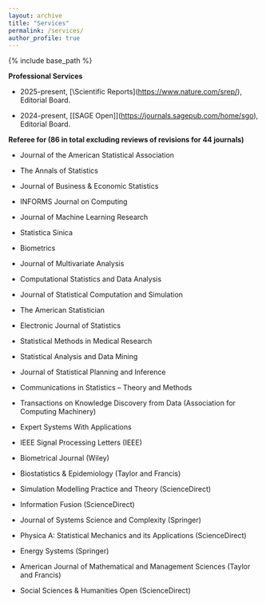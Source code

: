 ```yaml
---
layout: archive
title: "Services"
permalink: /services/
author_profile: true
---
```



{% include base_path %}


**Professional Services**  

 - 2025-present, [\Scientific Reports\](https://www.nature.com/srep/), Editorial Board.

 - 2024-present, [\[SAGE Open]\](https://journals.sagepub.com/home/sgo), Editorial Board.



**Referee for (86 in total excluding reviews of revisions for 44 journals)** 

- Journal of the American Statistical Association
  
- The Annals of Statistics
  
- Journal of Business & Economic Statistics
  
- INFORMS Journal on Computing
  
- Journal of Machine Learning Research
  
- Statistica Sinica
  
- Biometrics
  
- Journal of Multivariate Analysis
  
- Computational Statistics and Data Analysis
  
- Journal of Statistical Computation and Simulation
  
- The American Statistician
  
- Electronic Journal of Statistics
  
- Statistical Methods in Medical Research
  
- Statistical Analysis and Data Mining
  
- Journal of Statistical Planning and Inference
  
- Communications in Statistics – Theory and Methods
  
- Transactions on Knowledge Discovery from Data (Association for Computing Machinery)
  
- Expert Systems With Applications
  
- IEEE Signal Processing Letters (IEEE)
  
- Biometrical Journal (Wiley)

- Biostatistics & Epidemiology (Taylor and Francis)
  
- Simulation Modelling Practice and Theory (ScienceDirect)
  
- Information Fusion (ScienceDirect)
  
- Journal of Systems Science and Complexity (Springer)
  
- Physica A: Statistical Mechanics and its Applications (ScienceDirect)
  
- Energy Systems (Springer)
  
- American Journal of Mathematical and Management Sciences (Taylor and Francis)
  
- Social Sciences & Humanities Open (ScienceDirect)


<br>
<br>
